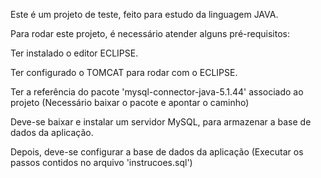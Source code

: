 Este é um projeto de teste, feito para estudo da linguagem JAVA.

Para rodar este projeto, é necessário atender alguns pré-requisitos:

Ter instalado o editor ECLIPSE.

Ter configurado o TOMCAT para rodar com o ECLIPSE.

Ter a referência do pacote 'mysql-connector-java-5.1.44' associado ao projeto (Necessário baixar o pacote e apontar o caminho)

Deve-se baixar e instalar um servidor MySQL, para armazenar a base de dados da aplicação.

Depois, deve-se configurar a base de dados da aplicação (Executar os passos contidos no arquivo 'instrucoes.sql')

